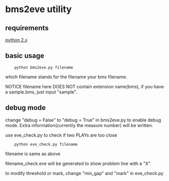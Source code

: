 # bms2eve utility
## requirements
[python 2.x](https://www.python.org/downloads/)
## basic usage
        python bms2eve.py filename
which filename stands for the filename your bms filename.

NOTICE filename here DOES NOT contain extension name(bms), if you have a sample.bms, just input "sample".
## debug mode
change "debug = False" to "debug = True" in bms2eve.py to enable debug mode. Extra information(currently the measure number) will be written.

use eve_check.py to check if two PLAYs are too close

        python eve_check.py filename
filename is same as above

filename_check.eve will be generated to show problem line with a "X"

to modify threshold or mark, change "min_gap" and "mark" in eve_check.py

